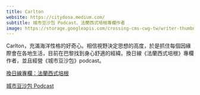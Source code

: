 ```yaml
---
title: Carlton
website: https://citydosa.medium.com/
subtitle: 城市豆沙包 Podcast、法蘭西式培根專欄作者
image: https://storage.googleapis.com/crossing-cms-cwg-tw/writer-thumbnail/201903/writer-thumbnail-5c9d82087113c.jpg
---
```

Carlton，充滿海洋性格的好奇心。相信視野決定思想的高度，於是抓住每個因緣際會在各地生活，目前在巴黎找到身心舒適的經緯。換日線《法蘭西式培根》專欄作者，並且經營《城市豆沙包》podcast。

[換日線專欄：法蘭西式培根](https://crossing.cw.com.tw/author/1234)

[城市豆沙包 Podcast](https://citydosa.medium.com/)
